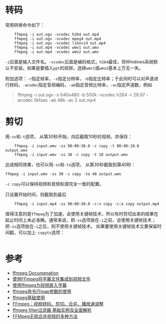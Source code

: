 # 转码

常用转换命令如下：

```shell
    ffmpeg -i out.ogv -vcodec h264 out.mp4 
    ffmpeg -i out.ogv -vcodec mpeg4 out.mp4 
    ffmpeg -i out.ogv -vcodec libxvid out.mp4 
    ffmpeg -i out.mp4 -vcodec wmv1 out.wmv 
    ffmpeg -i out.mp4 -vcodec wmv2 out.wmv 
```

`-i`后面是输入文件名。`-vcodec`后面是编码格式，`h264`最佳，但Windows系统默认不安装。如果是要插入`ppt`的视频，选择`wmv1`或`wmv2`基本上万无一失。

附加选项：`-r`指定帧率，`-s`指定分辨率，`-b`指定比特率；于此同时可以对声道进行转码，`-acodec`指定音频编码，`-ab`指定音频比特率，`-ac`指定声道数，例如
> ffmpeg -i out.ogv -s 640x480 -b 500k -vcodec h264 -r 29.97 -acodec libfaac -ab 48k -ac 2 out.mp4

# 剪切

用`-ss`和`-t`选项， 从第30秒开始，向后截取10秒的视频，并保存：
```shell
    ffmpeg -i input.wmv -ss 00:00:30.0 -c copy -t 00:00:10.0 output.wmv 
    ffmpeg -i input.wmv -ss 30 -c copy -t 10 output.wmv 
``` 

达成相同效果，也可以用`-ss`和`-to`选项， 从第30秒截取到第40秒：
```shell
ffmpeg -i input.wmv -ss 30 -c copy -to 40 output.wmv 
```

`-c copy`可以保持视频和音频和源完全一致的配置。

只设置开始时间，则截取到最后
```shell
    ffmpeg -i input.mp4 -ss 00:00:30.0 -c:v copy -c:a copy output.mp4
```

值得注意的是`ffmpeg`为了加速，会使用关键帧技术，所以有时剪切出来的结果在起止时间上未必准确。通常来说，把`-ss`选项放在`-i`之前，会使用关键帧技术；把`-ss`选项放在`-i`之后，则不使用关键帧技术。 如果要使用关键帧技术又要保留时间戳，可以加上`-copyts`选项：
```shellffmpeg -ss 00:01:00 -i video.mp4 -to 00:02:00 -c copy -copyts cut.mp4 
```

# 参考

- [ffmpeg Documenation](http://ffmpeg.org/ffmpeg.html)
- [使用FFmpeg将字幕文件集成到视频文件](https://www.yaosansi.com/post/ffmpeg-burn-subtitles-into-video/)
- [使用ffmpeg为视频嵌入字幕](https://www.jianshu.com/p/ba8670f09df0)
- [ffmpeg命令行map参数的使用](https://blog.csdn.net/xiaoluer/article/details/81136478)
- [ffmpeg基础使用](https://www.jianshu.com/p/ddafe46827b7)
- [FFmpeg：视频转码、剪切、合并、播放速调整](https://fzheng.me/2016/01/08/ffmpeg/)
- [ffmpeg filter过滤器 基础实例及全面解析](https://blog.csdn.net/newchenxf/article/details/51364105)
- [FFMpeg无损合并视频的多种方法](https://www.jianshu.com/p/a9bccc12229b)